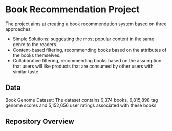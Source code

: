 # Book Recommendation Project

The project aims at creating a book recommendation system based on three approaches:
- Simple Solutions: suggesting the most popular content in the same genre to the readers. 
- Content-based filtering, recommending books based on the attributes of the books themselves. 
- Collaborative filtering, recommending books based on the assumption that users will like products that are consumed by other users with similar taste.

## Data
Book Genome Dataset: The dataset contains 9,374 books, 6,815,898 tag genome scores and 5,152,656 user ratings associated with these books

## Repository Overview
